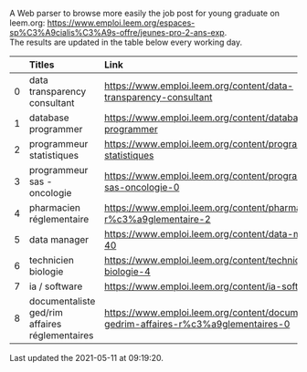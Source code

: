 A Web parser to browse more easily the job post for young graduate on leem.org: https://www.emploi.leem.org/espaces-sp%C3%A9cialis%C3%A9s-offre/jeunes-pro-2-ans-exp.  
The results are updated in the table below every working day.  


|    | Titles                                         | Link                                                                                     |   Department |   Consulted |
|---:|:-----------------------------------------------|:-----------------------------------------------------------------------------------------|-------------:|------------:|
|  0 | data transparency consultant                   | https://www.emploi.leem.org/content/data-transparency-consultant                         |           75 |          66 |
|  1 | database programmer                            | https://www.emploi.leem.org/content/database-programmer                                  |           92 |        2892 |
|  2 | programmeur statistiques                       | https://www.emploi.leem.org/content/programmeur-statistiques                             |           92 |        3339 |
|  3 | programmeur sas - oncologie                    | https://www.emploi.leem.org/content/programmeur-sas-oncologie-0                          |           75 |        1275 |
|  4 | pharmacien réglementaire                       | https://www.emploi.leem.org/content/pharmacien-r%c3%a9glementaire-2                      |           75 |        1520 |
|  5 | data manager                                   | https://www.emploi.leem.org/content/data-manager-40                                      |           75 |         283 |
|  6 | technicien biologie                            | https://www.emploi.leem.org/content/technicien-biologie-4                                |           75 |         117 |
|  7 | ia / software                                  | https://www.emploi.leem.org/content/ia-software                                          |           75 |        1498 |
|  8 | documentaliste ged/rim affaires réglementaires | https://www.emploi.leem.org/content/documentaliste-gedrim-affaires-r%c3%a9glementaires-0 |           75 |         105 |
  
Last updated the 2021-05-11 at 09:19:20.
